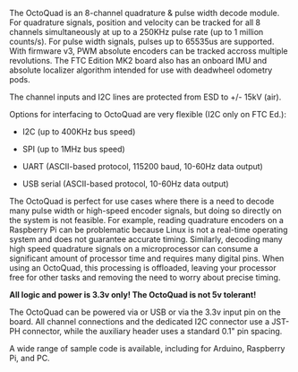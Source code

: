 The OctoQuad is an 8-channel quadrature & pulse width decode module. For quadrature signals, position and velocity can be tracked for all 8 channels simultaneously at up to a 250KHz pulse rate (up to 1 million counts/s). For pulse width signals, pulses up to 65535us are supported. With firmware v3, PWM absolute encoders can be tracked accross multiple revolutions. The FTC Edition MK2 board also has an onboard IMU and absolute localizer algorithm intended for use with deadwheel odometry pods.

The channel inputs and I2C lines are protected from ESD to +/- 15kV (air).

Options for interfacing to OctoQuad are very flexible (I2C only on FTC Ed.):

 - I2C (up to 400KHz bus speed)

 - SPI (up to 1MHz bus speed)

 - UART (ASCII-based protocol, 115200 baud, 10-60Hz data output)

 - USB serial (ASCII-based protocol, 10-60Hz data output)

The OctoQuad is perfect for use cases where there is a need to decode many pulse width or high-speed encoder signals, but doing so directly on the system is not feasible. For example, reading quadrature encoders on a Raspberry Pi can be problematic because Linux is not a real-time operating system and does not guarantee accurate timing. Similarly, decoding many high speed quadrature signals on a microprocessor can consume a significant amount of processor time and requires many digital pins. When using an OctoQuad, this processing is offloaded, leaving your processor free for other tasks and removing the need to worry about precise timing.

**All logic and power is 3.3v only! The OctoQuad is not 5v tolerant!**

The OctoQuad can be powered via or USB or via the 3.3v input pin on the board. All channel connections and the dedicated I2C connector use a JST-PH connector, while the auxiliary header uses a standard 0.1" pin spacing.

A wide range of sample code is available, including for Arduino, Raspberry Pi, and PC.
